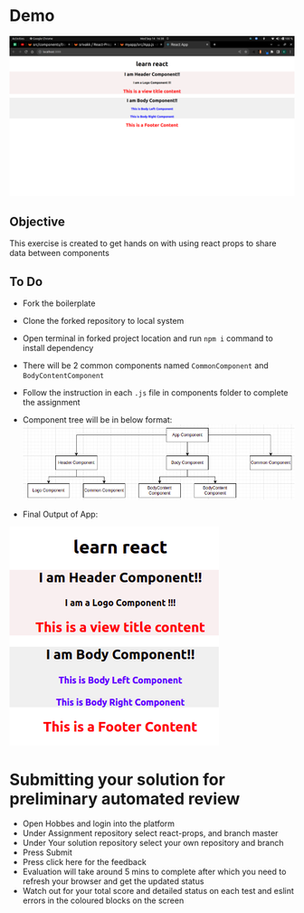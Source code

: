 # Demo
![1](1.png)
## Objective
This exercise is created to get hands on with using react props to share data between components

## To Do
- Fork the boilerplate
- Clone the forked repository to local system
- Open terminal in forked project location and run `npm i` command to install dependency
- There will be 2 common components named `CommonComponent` and `BodyContentComponent`
- Follow the instruction in each `.js` file in components folder to complete the assignment
- Component tree will be in below format:
![image](Component-flow.png)

- Final Output of App:

![image](Output.png)

# Submitting your solution for preliminary automated review
- Open Hobbes and login into the platform
- Under Assignment repository select react-props, and branch master
- Under Your solution repository select your own repository and branch
- Press Submit
- Press click here for the feedback
- Evaluation will take around 5 mins to complete after which you need to refresh your browser and get the updated status
- Watch out for your total score and detailed status on each test and eslint errors in the coloured blocks on the screen
